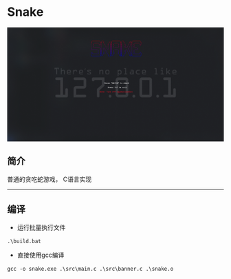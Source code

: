 # Snake
<img src='img/banner.png' style='zoom:' align='center'>

## 简介
普通的贪吃蛇游戏， C语言实现

---
## 编译
- 运行批量执行文件
```
.\build.bat
```
- 直接使用gcc编译
```
gcc -o snake.exe .\src\main.c .\src\banner.c .\snake.o
```
